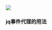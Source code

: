 ![](http://jscode.me/uploads/default/original/1X/bde2c4f39009ac2dec331e18738988e1c650157b.gif)
### jq事件代理的用法
